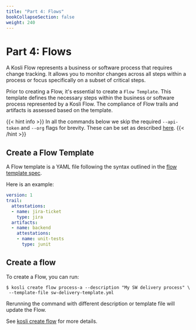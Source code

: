 ```yaml
---
title: "Part 4: Flows"
bookCollapseSection: false
weight: 240
---
```

# Part 4: Flows

A Kosli Flow represents a business or software process that requires change tracking. It allows you to monitor changes across all steps within a process or focus specifically on a subset of critical steps.

Prior to creating a Flow, it's essential to create a `Flow Template`. This template defines the necessary steps within the business or software process represented by a Kosli Flow. The compliance of Flow trails and artifacts is assessed based on the template.

{{< hint info >}}
In all the commands below we skip the required `--api-token` and `--org` flags for brevity. These can be set as described [here](/getting_started/install#assigning-flags-via-config-files).
{{< /hint >}}

## Create a Flow Template

A Flow template is a YAML file following the syntax outlined in the [flow template spec](/template_ref).

Here is an example:

```yml
version: 1
trail:
  attestations:
  - name: jira-ticket
    type: jira
  artifacts:
  - name: backend
    attestations:
    - name: unit-tests
      type: junit
```

## Create a flow

To create a Flow, you can run:

```shell
$ kosli create flow process-a --description "My SW delivery process" \
 --template-file sw-delivery-template.yml
```

Rerunning the command with different description or template file will update the Flow. 

See [kosli create flow](/client_reference/kosli_create_flow/) for more details. 
